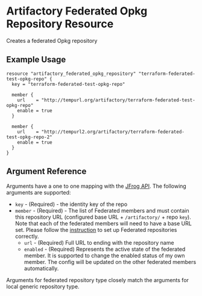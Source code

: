 # Artifactory Federated Opkg Repository Resource

Creates a federated Opkg repository

## Example Usage

```hcl
resource "artifactory_federated_opkg_repository" "terraform-federated-test-opkg-repo" {
  key = "terraform-federated-test-opkg-repo"

  member {
    url    = "http://tempurl.org/artifactory/terraform-federated-test-opkg-repo"
    enable = true
  }

  member {
    url    = "http://tempurl2.org/artifactory/terraform-federated-test-opkg-repo-2"
    enable = true
  }
}
```

## Argument Reference

Arguments have a one to one mapping with the [JFrog API](https://www.jfrog.com/confluence/display/JFROG/Repository+Configuration+JSON#RepositoryConfigurationJSON-FederatedRepository). The following arguments are supported:

* `key` - (Required) - the identity key of the repo
* `member` - (Required) - The list of Federated members and must contain this repository URL (configured base URL + `/artifactory/` + repo `key`). Note that each of the federated members will need to have a base URL set. Please follow the [instruction](https://www.jfrog.com/confluence/display/JFROG/Working+with+Federated+Repositories#WorkingwithFederatedRepositories-SettingUpaFederatedRepository) to set up Federated repositories correctly.
    * `url` - (Required) Full URL to ending with the repository name
    * `enabled` - (Required) Represents the active state of the federated member. It is supported to change the enabled status of my own member. The config will be updated on the other federated members automatically.

Arguments for federated repository type closely match the arguments for local generic repository type.
